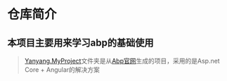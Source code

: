 # 仓库简介

## 本项目主要用来学习abp的基础使用

> [Yanyang.MyProject](/Yanyang.MyProject/)文件夹是从[Abp官网](https://aspnetboilerplate.com/)生成的项目，采用的是Asp.net Core + Angular的解决方案